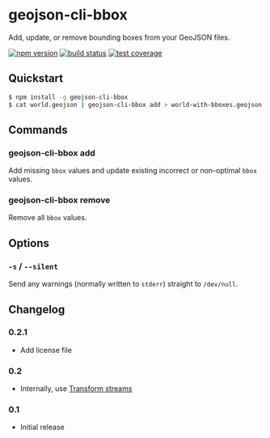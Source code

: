 # geojson-cli-bbox

Add, update, or remove bounding boxes from your GeoJSON files.

[![npm version](https://img.shields.io/npm/v/geojson-cli-bbox.svg)](https://www.npmjs.com/package/geojson-cli-bbox)
[![build status](https://img.shields.io/travis/mfogel/geojson-cli-bbox.svg)](https://travis-ci.org/mfogel/geojson-cli-bbox)
[![test coverage](https://img.shields.io/coveralls/mfogel/geojson-cli-bbox/master.svg)](https://coveralls.io/r/mfogel/geojson-cli-bbox)

## Quickstart

```sh
$ npm install -g geojson-cli-bbox
$ cat world.geojson | geojson-cli-bbox add > world-with-bboxes.geojson
```

## Commands

### geojson-cli-bbox add

Add missing `bbox` values and update existing incorrect or non-optimal `bbox` values.

### geojson-cli-bbox remove

Remove all `bbox` values.

## Options

### `-s` / `--silent`

Send any warnings (normally written to `stderr`) straight to `/dev/null`.

## Changelog

### 0.2.1

 * Add license file

### 0.2

* Internally, use [Transform streams](https://nodejs.org/docs/latest-v9.x/api/stream.html#stream_implementing_a_transform_stream)

### 0.1

* Initial release
